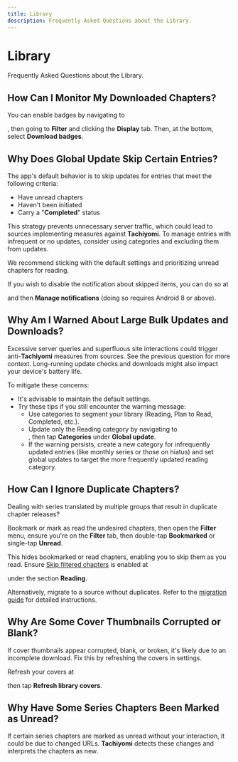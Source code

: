 ```yaml
---
title: Library
description: Frequently Asked Questions about the Library.
---
```


# Library
Frequently Asked Questions about the Library.

## How Can I Monitor My Downloaded Chapters?
You can enable badges by navigating to <nav to="main_library">, then going to **Filter** and clicking the **Display** tab.
Then, at the bottom, select **Download badges**.

## Why Does Global Update Skip Certain Entries?
The app's default behavior is to skip updates for entries that meet the following criteria:

* Have unread chapters
* Haven't been initiated
* Carry a "**Completed**" status

This strategy prevents unnecessary server traffic, which could lead to sources implementing measures against **Tachiyomi**.
To manage entries with infrequent or no updates, consider using categories and excluding them from updates.

We recommend sticking with the default settings and prioritizing unread chapters for reading.

If you wish to disable the notification about skipped items, you can do so at <nav to="advanced"> and then **Manage notifications** (doing so requires Android 8 or above).

## Why Am I Warned About Large Bulk Updates and Downloads?
Excessive server queries and superfluous site interactions could trigger anti-**Tachiyomi** measures from sources. See the previous question for more context. Long-running update checks and downloads might also impact your device's battery life.

To mitigate these concerns:

* It's advisable to maintain the default settings.
* Try these tips if you still encounter the warning message:
  * Use categories to segment your library (Reading, Plan to Read, Completed, etc.).
  * Update only the Reading category by navigating to <nav to="library">, then tap **Categories** under **Global update**.
  * If the warning persists, create a new category for infrequently updated entries (like monthly series or those on hiatus) and set global updates to target the more frequently updated reading category.

## How Can I Ignore Duplicate Chapters?
Dealing with series translated by multiple groups that result in duplicate chapter releases?

Bookmark or mark as read the undesired chapters, then open the **Filter** menu, ensure you're on the **Filter** tab, then double-tap **Bookmarked** or single-tap **Unread**.

This hides bookmarked or read chapters, enabling you to skip them as you read.
Ensure [Skip filtered chapters](/docs/guides/reader-settings#skip-filtered-chapters) is enabled at <nav to="reader"> under the section **Reading**.

Alternatively, migrate to a source without duplicates.
Refer to the [migration guide](/docs/guides/source-migration) for detailed instructions.

## Why Are Some Cover Thumbnails Corrupted or Blank?
If cover thumbnails appear corrupted, blank, or broken, it's likely due to an incomplete download. Fix this by refreshing the covers in settings.

Refresh your covers at <nav to="advanced"> then tap **Refresh library covers**.

## Why Have Some Series Chapters Been Marked as Unread?
If certain series chapters are marked as unread without your interaction, it could be due to changed URLs.
**Tachiyomi** detects these changes and interprets the chapters as new.
